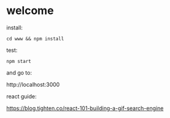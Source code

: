 # welcome

install:

`cd www && npm install`

test: 

`npm start`

and go to:

http://localhost:3000

react guide:

https://blog.tighten.co/react-101-building-a-gif-search-engine